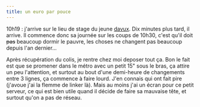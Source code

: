 ```yaml
---
title: un euro par pouce
---
```


10h19 : j'arrive sur le lieu de stage du jeune
[davux](http://etudiants.insia.org/~dammouia/blog/). Dix minutes plus tard, il
arrive. Il commence donc sa journée sur les coups de 10h30, c'est qu'il doit
<s>pas</s> beaucoup dormir le pauvre, les choses ne changent pas beaucoup
depuis l'an dernier...

Après récupération du colis, je rentre chez moi deposer tout ça. Bon le fait
est que se promener dans le métro avec un petit 15" sous le bras, ça attire un
peu l'attention, et surtout au bout d'une demi-heure de changements entre 3
lignes, ça commence à faire lourd. J'en connais qui ont fait pire (j'avoue
j'ai la flemme de linker là). Mais au moins j'ai un écran pour ce petit
serveur, ce qui est bien utile quand il décide de faire sa mauvaise tête, et
surtout qu'on a pas de réseau.

